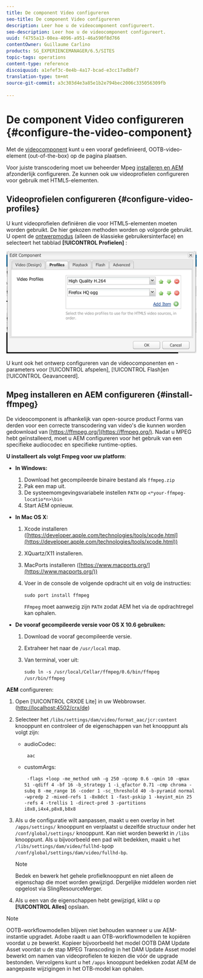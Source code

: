 ```yaml
---
title: De component Video configureren
seo-title: De component Video configureren
description: Leer hoe u de videocomponent configureert.
seo-description: Leer hoe u de videocomponent configureert.
uuid: f4755a13-08ea-4096-a951-46a590f8d766
contentOwner: Guillaume Carlino
products: SG_EXPERIENCEMANAGER/6.5/SITES
topic-tags: operations
content-type: reference
discoiquuid: a1efef3c-0e4b-4a17-bcad-e3cc17adbbf7
translation-type: tm+mt
source-git-commit: a3c303d4e3a85e1b2e794bec2006c335056309fb

---
```



# De component Video configureren {#configure-the-video-component}

Met de [videocomponent](/help/sites-authoring/default-components-foundation.md#video) kunt u een vooraf gedefinieerd, OOTB-video-element (out-of-the-box) op de pagina plaatsen.

Voor juiste transcodering moet uw beheerder Mpeg [installeren en AEM](#install-ffmpeg) afzonderlijk configureren. Ze kunnen ook uw videoprofielen [](#configure-video-profiles) configureren voor gebruik met HTML5-elementen.

## Videoprofielen configureren {#configure-video-profiles}

U kunt videoprofielen definiëren die voor HTML5-elementen moeten worden gebruikt. De hier gekozen methoden worden op volgorde gebruikt. U opent de [ontwerpmodus](/help/sites-authoring/default-components-designmode.md) (alleen de klassieke gebruikersinterface) en selecteert het tabblad **[!UICONTROL Profielen]** :

![chlimage_1-317](assets/chlimage_1-317.png)

U kunt ook het ontwerp configureren van de videocomponenten en -parameters voor [!UICONTROL afspelen], [!UICONTROL Flash]en [!UICONTROL Geavanceerd].

## Mpeg installeren en AEM configureren {#install-ffmpeg}

De videocomponent is afhankelijk van open-source product Forms van derden voor een correcte transcodering van video&#39;s die kunnen worden gedownload van [https://ffmpeg.org/](https://ffmpeg.org/). Nadat u MPEG hebt geïnstalleerd, moet u AEM configureren voor het gebruik van een specifieke audiocodec en specifieke runtime-opties.

**U installeert als volgt Fmpeg voor uw platform**:

* **In Windows:**

   1. Download het gecompileerde binaire bestand als `ffmpeg.zip`
   1. Pak een map uit.
   1. De systeemomgevingsvariabele instellen `PATH` op `<*your-ffmpeg-locatio*n>\bin`
   1. Start AEM opnieuw.

* **In Mac OS X:**

   1. Xcode installeren ([https://developer.apple.com/technologies/tools/xcode.html](https://developer.apple.com/technologies/tools/xcode.html))
   1. XQuartz/X11 installeren.
   1. MacPorts installeren ([https://www.macports.org/](https://www.macports.org/))
   1. Voer in de console de volgende opdracht uit en volg de instructies:

      `sudo port install ffmpeg`

      `FFmpeg` moet aanwezig zijn `PATH` zodat AEM het via de opdrachtregel kan ophalen.

* **De vooraf gecompileerde versie voor OS X 10.6 gebruiken:**

   1. Download de vooraf gecompileerde versie.
   1. Extraheer het naar de `/usr/local` map.
   1. Van terminal, voer uit:

      `sudo ln -s /usr/local/Cellar/ffmpeg/0.6/bin/ffmpeg /usr/bin/ffmpeg`

**AEM** configureren:

1. Open [!UICONTROL CRXDE Lite] in uw Webbrowser. ([http://localhost:4502/crx/de](http://localhost:4502/crx/de))
1. Selecteer het `/libs/settings/dam/video/format_aac/jcr:content` knooppunt en controleer of de eigenschappen van het knooppunt als volgt zijn:

   * audioCodec:

      ```
       aac
      ```

   * customArgs:

      ```
       -flags +loop -me_method umh -g 250 -qcomp 0.6 -qmin 10 -qmax 51 -qdiff 4 -bf 16 -b_strategy 1 -i_qfactor 0.71 -cmp chroma -subq 8 -me_range 16 -coder 1 -sc_threshold 40 -b-pyramid normal -wpredp 2 -mixed-refs 1 -8x8dct 1 -fast-pskip 1 -keyint_min 25 -refs 4 -trellis 1 -direct-pred 3 -partitions i8x8,i4x4,p8x8,b8x8
      ```

1. Als u de configuratie wilt aanpassen, maakt u een overlay in het `/apps/settings/` knooppunt en verplaatst u dezelfde structuur onder het `/conf/global/settings/` knooppunt. Kan niet worden bewerkt in `/libs` knooppunt. Als u bijvoorbeeld een pad wilt bedekken, maakt u het `/libs/settings/dam/video/fullhd-bp`op `/conf/global/settings/dam/video/fullhd-bp`.

   >[!NOTE]
   >
   >Bedek en bewerk het gehele profielknooppunt en niet alleen de eigenschap die moet worden gewijzigd. Dergelijke middelen worden niet opgelost via SlingResourceMerger.

1. Als u een van de eigenschappen hebt gewijzigd, klikt u op **[!UICONTROL Alles]** opslaan.

>[!NOTE]
>
>OOTB-workflowmodellen blijven niet behouden wanneer u uw AEM-instantie upgradet. Adobe raadt u aan OTB-workflowmodellen te kopiëren voordat u ze bewerkt. Kopieer bijvoorbeeld het model OOTB DAM Update Asset voordat u de stap MPEG Transcoding in het DAM Update Asset model bewerkt om namen van videoprofielen te kiezen die vóór de upgrade bestonden. Vervolgens kunt u het `/apps` knooppunt bedekken zodat AEM de aangepaste wijzigingen in het OTB-model kan ophalen.

